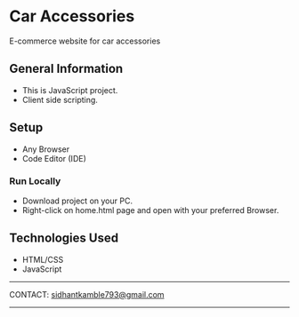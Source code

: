 
# Car Accessories     
E-commerce website for car accessories

## General Information
- This is JavaScript project.
- Client side scripting.

## Setup
- Any Browser
- Code Editor (IDE)

### Run Locally
- Download project on your PC.
- Right-click on home.html page and open with your preferred Browser.


## Technologies Used
- HTML/CSS
- JavaScript

*******************************************************************************************************************************************


CONTACT: sidhantkamble793@gmail.com


*******************************************************************************************************************************************
